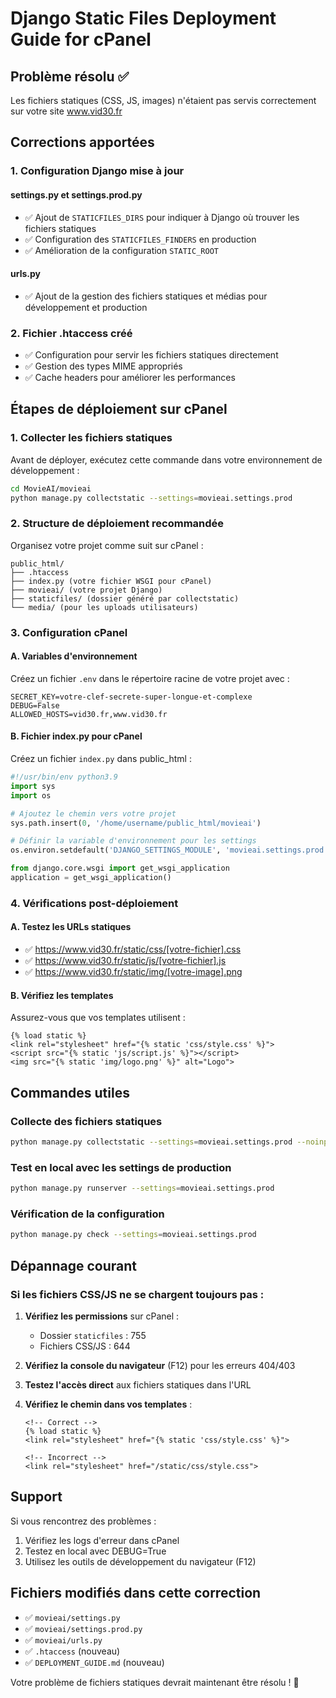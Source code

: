 # Django Static Files Deployment Guide for cPanel

## Problème résolu ✅
Les fichiers statiques (CSS, JS, images) n'étaient pas servis correctement sur votre site www.vid30.fr

## Corrections apportées

### 1. Configuration Django mise à jour

#### settings.py et settings.prod.py
- ✅ Ajout de `STATICFILES_DIRS` pour indiquer à Django où trouver les fichiers statiques
- ✅ Configuration des `STATICFILES_FINDERS` en production
- ✅ Amélioration de la configuration `STATIC_ROOT`

#### urls.py
- ✅ Ajout de la gestion des fichiers statiques et médias pour développement et production

### 2. Fichier .htaccess créé
- ✅ Configuration pour servir les fichiers statiques directement
- ✅ Gestion des types MIME appropriés
- ✅ Cache headers pour améliorer les performances

## Étapes de déploiement sur cPanel

### 1. Collecter les fichiers statiques
Avant de déployer, exécutez cette commande dans votre environnement de développement :

```bash
cd MovieAI/movieai
python manage.py collectstatic --settings=movieai.settings.prod
```

### 2. Structure de déploiement recommandée
Organisez votre projet comme suit sur cPanel :

```
public_html/
├── .htaccess
├── index.py (votre fichier WSGI pour cPanel)
├── movieai/ (votre projet Django)
├── staticfiles/ (dossier généré par collectstatic)
└── media/ (pour les uploads utilisateurs)
```

### 3. Configuration cPanel

#### A. Variables d'environnement
Créez un fichier `.env` dans le répertoire racine de votre projet avec :

```env
SECRET_KEY=votre-clef-secrete-super-longue-et-complexe
DEBUG=False
ALLOWED_HOSTS=vid30.fr,www.vid30.fr
```

#### B. Fichier index.py pour cPanel
Créez un fichier `index.py` dans public_html :

```python
#!/usr/bin/env python3.9
import sys
import os

# Ajoutez le chemin vers votre projet
sys.path.insert(0, '/home/username/public_html/movieai')

# Définir la variable d'environnement pour les settings
os.environ.setdefault('DJANGO_SETTINGS_MODULE', 'movieai.settings.prod')

from django.core.wsgi import get_wsgi_application
application = get_wsgi_application()
```

### 4. Vérifications post-déploiement

#### A. Testez les URLs statiques
- ✅ https://www.vid30.fr/static/css/[votre-fichier].css
- ✅ https://www.vid30.fr/static/js/[votre-fichier].js
- ✅ https://www.vid30.fr/static/img/[votre-image].png

#### B. Vérifiez les templates
Assurez-vous que vos templates utilisent :
```django
{% load static %}
<link rel="stylesheet" href="{% static 'css/style.css' %}">
<script src="{% static 'js/script.js' %}"></script>
<img src="{% static 'img/logo.png' %}" alt="Logo">
```

## Commandes utiles

### Collecte des fichiers statiques
```bash
python manage.py collectstatic --settings=movieai.settings.prod --noinput
```

### Test en local avec les settings de production
```bash
python manage.py runserver --settings=movieai.settings.prod
```

### Vérification de la configuration
```bash
python manage.py check --settings=movieai.settings.prod
```

## Dépannage courant

### Si les fichiers CSS/JS ne se chargent toujours pas :

1. **Vérifiez les permissions** sur cPanel :
   - Dossier `staticfiles` : 755
   - Fichiers CSS/JS : 644

2. **Vérifiez la console du navigateur** (F12) pour les erreurs 404/403

3. **Testez l'accès direct** aux fichiers statiques dans l'URL

4. **Vérifiez le chemin dans vos templates** :
   ```django
   <!-- Correct -->
   {% load static %}
   <link rel="stylesheet" href="{% static 'css/style.css' %}">
   
   <!-- Incorrect -->
   <link rel="stylesheet" href="/static/css/style.css">
   ```

## Support
Si vous rencontrez des problèmes :
1. Vérifiez les logs d'erreur dans cPanel
2. Testez en local avec DEBUG=True
3. Utilisez les outils de développement du navigateur (F12)

## Fichiers modifiés dans cette correction
- ✅ `movieai/settings.py`
- ✅ `movieai/settings.prod.py`
- ✅ `movieai/urls.py`
- ✅ `.htaccess` (nouveau)
- ✅ `DEPLOYMENT_GUIDE.md` (nouveau)

Votre problème de fichiers statiques devrait maintenant être résolu ! 🎉